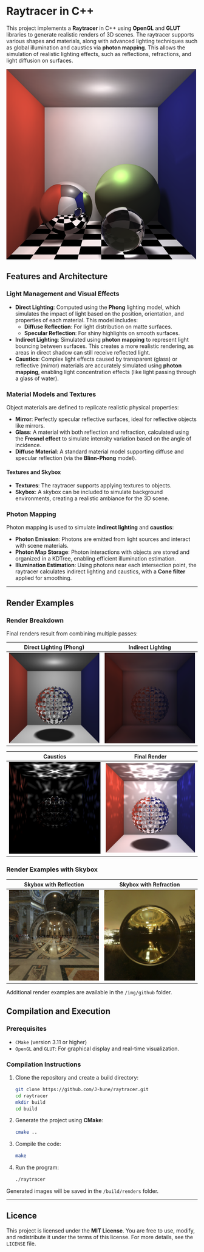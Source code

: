 # Raytracer in C++

This project implements a **Raytracer** in C++ using **OpenGL** and **GLUT** libraries to generate realistic renders of 3D scenes.
The raytracer supports various shapes and materials, along with advanced lighting techniques such as global illumination and caustics via **photon mapping**.
This allows the simulation of realistic lighting effects, such as reflections, refractions, and light diffusion on surfaces.

<img src="/img/github/preview.png" alt="Raytracer Preview" width="500"/>

## Features and Architecture

### Light Management and Visual Effects

- **Direct Lighting**: Computed using the **Phong** lighting model, which simulates the impact of light based on the position, orientation, and properties of each material. This model includes:
    - **Diffuse Reflection**: For light distribution on matte surfaces.
    - **Specular Reflection**: For shiny highlights on smooth surfaces.
- **Indirect Lighting**: Simulated using **photon mapping** to represent light bouncing between surfaces. This creates a more realistic rendering, as areas in direct shadow can still receive reflected light.
- **Caustics**: Complex light effects caused by transparent (glass) or reflective (mirror) materials are accurately simulated using **photon mapping**, enabling light concentration effects (like light passing through a glass of water).


### Material Models and Textures

Object materials are defined to replicate realistic physical properties:
- **Mirror**: Perfectly specular reflective surfaces, ideal for reflective objects like mirrors.
- **Glass**: A material with both reflection and refraction, calculated using the **Fresnel effect** to simulate intensity variation based on the angle of incidence.
- **Diffuse Material**: A standard material model supporting diffuse and specular reflection (via the **Blinn-Phong** model).


#### Textures and Skybox

- **Textures**: The raytracer supports applying textures to objects.
- **Skybox**: A skybox can be included to simulate background environments, creating a realistic ambiance for the 3D scene.

### Photon Mapping

Photon mapping is used to simulate **indirect lighting** and **caustics**:
- **Photon Emission**: Photons are emitted from light sources and interact with scene materials.
- **Photon Map Storage**: Photon interactions with objects are stored and organized in a KDTree, enabling efficient illumination estimation.
- **Illumination Estimation**: Using photons near each intersection point, the raytracer calculates indirect lighting and caustics, with a **Cone filter** applied for smoothing.

---

## Render Examples
### Render Breakdown
Final renders result from combining multiple passes:

| Direct Lighting (Phong)                    | Indirect Lighting                              |
|--------------------------------------------|------------------------------------------------|
| ![Direct Lighting](/img/github/direct.png) | ![Indirect Lighting](/img/github/indirect.png) |

| Caustics                              | Final Render                                 |
|---------------------------------------|----------------------------------------------|
| ![Caustics](/img/github/caustics.png) | ![Final Render](/img/github/final_small.png) |

### Render Examples with Skybox

| Skybox with Reflection                  | Skybox with Refraction                  |
|-----------------------------------------|-----------------------------------------|
| ![Skybox 1](/img/github/reflection.png) | ![Skybox 2](/img/github/refraction.png) |

Additional render examples are available in the `/img/github` folder.

## Compilation and Execution

### Prerequisites
- `CMake` (version 3.11 or higher)
- `OpenGL` and `GLUT`: For graphical display and real-time visualization.

### Compilation Instructions

1. Clone the repository and create a build directory:
   ```bash
   git clone https://github.com/J-hune/raytracer.git
   cd raytracer
   mkdir build
   cd build
   ```

2. Generate the project using **CMake**:
   ```bash
   cmake ..
   ```

3. Compile the code:
   ```bash
   make
   ```

4. Run the program:
   ```bash
   ./raytracer
   ```

Generated images will be saved in the `/build/renders` folder.

---

## Licence
This project is licensed under the **MIT License**. You are free to use, modify, and redistribute it under the terms of this license. For more details, see the `LICENSE` file.